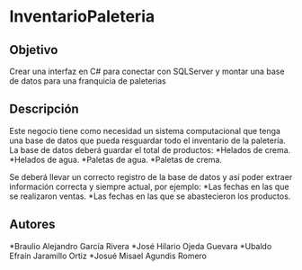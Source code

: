 # InventarioPaleteria
## Objetivo
Crear una interfaz en C# para conectar con SQLServer y montar una base de datos para una franquicia de paleterias

## Descripción
Este negocio tiene como necesidad un sistema computacional que tenga una base de datos que pueda resguardar todo el inventario de la paletería. La base de datos deberá guardar el total de productos:
*Helados de crema.
*Helados de agua.
*Paletas de agua.
*Paletas de crema.

Se deberá llevar un correcto registro de la base de datos y así poder extraer información correcta y siempre actual, por ejemplo:
*Las fechas en las que se realizaron ventas.
*Las fechas en las que se abastecieron los productos.

## Autores
*Braulio Alejandro García Rivera
*José Hilario Ojeda Guevara
*Ubaldo Efraín Jaramillo Ortiz
*Josué Misael Agundis Romero

